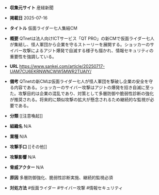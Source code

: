 - **収集元サイト**
産経新聞

- **掲載日**
2025-07-16

- **タイトル**
仮面ライダー七人集結CM

- **概要**
QTnetは法人向けICTサービス「QT PRO」の新CMで仮面ライダー七人が集結し、怪人軍団から企業を守るストーリーを展開する。ショッカーのサイバー攻撃によるアジト爆発で自滅する様子も描かれ、情報セキュリティの重要性を強調している。

- **URL**
https://www.sankei.com/article/20250717-UAM7CU6EKRNWNCWW5MWR2TUAIY/

- **備考**
QTnetの新CMは仮面ライダー七人が怪人軍団を撃破し企業の安全を守る内容である。ショッカーのサイバー攻撃はアジトの爆発を招き自滅に至った。攻撃目的は企業の混乱であり、対策として多層防御や脆弱性診断の強化が推奨される。将来的に類似攻撃の拡大が懸念されるため継続的な監視が必要である。

- **分類**
[[注意喚起]]

- **組織名**
N/A

- **業種**
N/A

- **攻撃手口**
[[その他]]

- **攻撃影響**
N/A

- **脅威アクター**
N/A

- **原因**
多層防御強化、脆弱性診断実施、継続的監視必須

- **対処方法**
#仮面ライダー #サイバー攻撃 #情報セキュリティ
